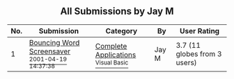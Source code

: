 ﻿<div align="center">

## All Submissions by Jay M

</div>

No.  | Submission | Category | By   | User Rating
---- | ---------- | -------- | ---- | -----------
1 | [Bouncing Word Screensaver<br /><sup>2001-04-19 14:37:38</sup>](https://github.com/Planet-Source-Code/jay-m-bouncing-word-screensaver__1-22525) | [Complete Applications<br /><sup>Visual Basic</sup>](../ByCategory/complete-applications__1-27.md) | Jay M | 3.7 (11 globes from 3 users)
